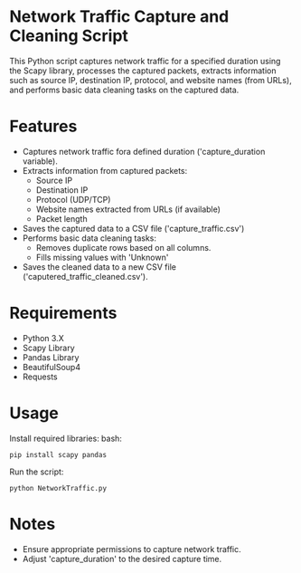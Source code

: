 # Network Traffic Capture and Cleaning Script
This Python script captures network traffic for a specified duration using the Scapy library, processes the captured packets, extracts information such as source IP, destination IP, protocol, and website names (from URLs), and performs basic data cleaning tasks on the captured data.

# Features
- Captures network traffic fora defined duration ('capture_duration variable).
- Extracts information from captured packets:
  - Source IP
  - Destination IP
  - Protocol (UDP/TCP)
  - Website names extracted from URLs (if available)
  - Packet length
- Saves the captured data to a CSV file ('capture_traffic.csv')
- Performs basic data cleaning tasks:
  - Removes duplicate rows based on all columns.
  - Fills missing values with 'Unknown'
- Saves the cleaned data to a new CSV file ('caputered_traffic_cleaned.csv').

# Requirements
- Python 3.X
- Scapy Library
- Pandas Library
- BeautifulSoup4
- Requests

# Usage
Install required libraries:
bash:
```
pip install scapy pandas
```
Run the script:
```
python NetworkTraffic.py
```
# Notes
- Ensure appropriate permissions to capture network traffic.
- Adjust 'capture_duration' to the desired capture time.
